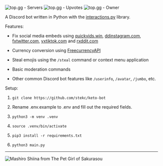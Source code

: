 ![top.gg - Servers](https://top.gg/api/widget/servers/1128948590467895396.svg) ![top.gg - Upvotes](https://top.gg/api/widget/upvotes/1128948590467895396.svg?noavatar=true) ![top.gg - Owner](https://top.gg/api/widget/owner/1128948590467895396.svg?noavatar=true)

A Discord bot written in Python with the [interactions.py](https://github.com/interactions-py/interactions.py) library.

Features:

* Fix social media embeds using [quickvids.win](https://quickvids.win), [ddinstagram.com](https://ddinstagram.com), [fxtwitter.com](https://fxtwitter.com), [vxtiktok.com](https://vxtiktok.com) and [rxddit.com](https://rxddit.com)

* Currency conversion using [FreecurrencyAPI](https://freecurrencyapi.com)

* Steal emojis using the `/steal` command or context menu application

* Basic moderation commands

* Other common Discord bot features like `/userinfo`, `/avatar`, `/jumbo`, etc.

Setup:

1. `git clone https://github.com/stekc/keto-bot`

2. Rename .env.example to .env and fill out the required fields.

3. `python3 -m venv .venv`

4. `source .venv/bin/activate`

5. `pip3 install -r requirements.txt`

6. `python3 main.py`

---

![Mashiro Shiina from The Pet Girl of Sakurasou](https://i.imgur.com/MZbB58z.jpg)
